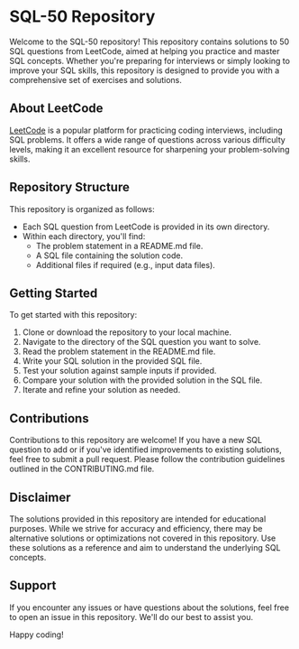 # SQL-50 Repository

Welcome to the SQL-50 repository! This repository contains solutions to 50 SQL questions from LeetCode, aimed at helping you practice and master SQL concepts. Whether you're preparing for interviews or simply looking to improve your SQL skills, this repository is designed to provide you with a comprehensive set of exercises and solutions.

## About LeetCode

[LeetCode](https://leetcode.com/) is a popular platform for practicing coding interviews, including SQL problems. It offers a wide range of questions across various difficulty levels, making it an excellent resource for sharpening your problem-solving skills.

## Repository Structure

This repository is organized as follows:

- Each SQL question from LeetCode is provided in its own directory.
- Within each directory, you'll find:
  - The problem statement in a README.md file.
  - A SQL file containing the solution code.
  - Additional files if required (e.g., input data files).

## Getting Started

To get started with this repository:

1. Clone or download the repository to your local machine.
2. Navigate to the directory of the SQL question you want to solve.
3. Read the problem statement in the README.md file.
4. Write your SQL solution in the provided SQL file.
5. Test your solution against sample inputs if provided.
6. Compare your solution with the provided solution in the SQL file.
7. Iterate and refine your solution as needed.

## Contributions

Contributions to this repository are welcome! If you have a new SQL question to add or if you've identified improvements to existing solutions, feel free to submit a pull request. Please follow the contribution guidelines outlined in the CONTRIBUTING.md file.

## Disclaimer

The solutions provided in this repository are intended for educational purposes. While we strive for accuracy and efficiency, there may be alternative solutions or optimizations not covered in this repository. Use these solutions as a reference and aim to understand the underlying SQL concepts.

## Support

If you encounter any issues or have questions about the solutions, feel free to open an issue in this repository. We'll do our best to assist you.

Happy coding!
